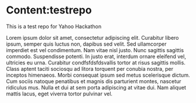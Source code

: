 Content:testrepo
========

This is a test repo for Yahoo Hackathon

Lorem ipsum dolor sit amet, consectetur adipiscing elit. Curabitur libero ipsum, semper quis luctus non, dapibus sed velit. Sed ullamcorper imperdiet est vel condimentum. Nam vitae nisl justo. Nunc sagittis sagittis commodo. Suspendisse potenti. In justo erat, interdum ornare eleifend vel, ultricies eu urna. Curabitur condfsfdsfdsvallis tortor at risus sagittis mollis. Class aptent taciti sociosqu ad litora torquent per conubia nostra, per inceptos himenaeos. Morbi consequat ipsum sed metus scelerisque dictum. Cum sociis natoque penatibus et magnis dis parturient montes, nascetur ridiculus mus. Nulla et dui at sem porta adipiscing at vitae dui. Nam aliquet mattis lacus, eget viverra tortor pulvinar vel.


